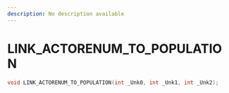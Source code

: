 ```yaml
---
description: No description available 
---
```


# LINK_ACTORENUM_TO_POPULATION

```cpp
void LINK_ACTORENUM_TO_POPULATION(int _Unk0, int _Unk1, int _Unk2);
```
